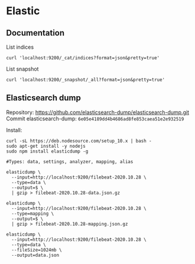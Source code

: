 # Elastic

## Documentation

List indices
```
curl 'localhost:9200/_cat/indices?format=json&pretty=true'
```

List snapshot
```
curl 'localhost:9200/_snapshot/_all?format=json&pretty=true'
```

## Elasticsearch dump

Repository: https://github.com/elasticsearch-dump/elasticsearch-dump.git
Commit elasticsearch-dump: `6e05e4189dd4b4686ad8fe853caea51e2e932519`

Install:
```
curl -sL https://deb.nodesource.com/setup_10.x | bash -
sudo apt-get install -y nodejs
sudo npm install elasticdump -g

#Types: data, settings, analyzer, mapping, alias

elasticdump \
  --input=http://localhost:9200/filebeat-2020.10.28 \
  --type=data \
  --output=$ \
  | gzip > filebeat-2020.10.28-data.json.gz

elasticdump \
  --input=http://localhost:9200/filebeat-2020.10.28 \
  --type=mapping \
  --output=$ \
  | gzip > filebeat-2020.10.28-mapping.json.gz

elasticdump \
  --input=http://localhost:9200/filebeat-2020.10.28 \
  --type=data \
  --fileSize=1024mb \
  --output=data.json
```